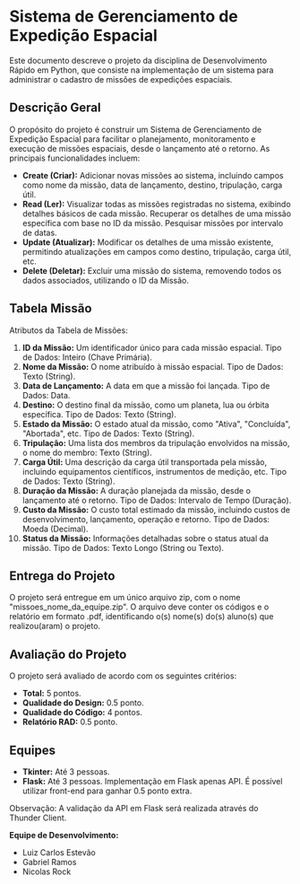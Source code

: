 # Sistema de Gerenciamento de Expedição Espacial

Este documento descreve o projeto da disciplina de Desenvolvimento Rápido em Python, que consiste na implementação de um sistema para administrar o cadastro de missões de expedições espaciais.

## Descrição Geral

O propósito do projeto é construir um Sistema de Gerenciamento de Expedição Espacial para facilitar o planejamento, monitoramento e execução de missões espaciais, desde o lançamento até o retorno. As principais funcionalidades incluem:

- **Create (Criar):** Adicionar novas missões ao sistema, incluindo campos como nome da missão, data de lançamento, destino, tripulação, carga útil.
- **Read (Ler):** Visualizar todas as missões registradas no sistema, exibindo detalhes básicos de cada missão. Recuperar os detalhes de uma missão específica com base no ID da missão. Pesquisar missões por intervalo de datas.
- **Update (Atualizar):** Modificar os detalhes de uma missão existente, permitindo atualizações em campos como destino, tripulação, carga útil, etc.
- **Delete (Deletar):** Excluir uma missão do sistema, removendo todos os dados associados, utilizando o ID da Missão.

## Tabela Missão

Atributos da Tabela de Missões:

1. **ID da Missão:** Um identificador único para cada missão espacial. Tipo de Dados: Inteiro (Chave Primária).
2. **Nome da Missão:** O nome atribuído à missão espacial. Tipo de Dados: Texto (String).
3. **Data de Lançamento:** A data em que a missão foi lançada. Tipo de Dados: Data.
4. **Destino:** O destino final da missão, como um planeta, lua ou órbita específica. Tipo de Dados: Texto (String).
5. **Estado da Missão:** O estado atual da missão, como "Ativa", "Concluída", "Abortada", etc. Tipo de Dados: Texto (String).
6. **Tripulação:** Uma lista dos membros da tripulação envolvidos na missão, o nome do membro: Texto (String).
7. **Carga Útil:** Uma descrição da carga útil transportada pela missão, incluindo equipamentos científicos, instrumentos de medição, etc. Tipo de Dados: Texto (String).
8. **Duração da Missão:** A duração planejada da missão, desde o lançamento até o retorno. Tipo de Dados: Intervalo de Tempo (Duração).
9. **Custo da Missão:** O custo total estimado da missão, incluindo custos de desenvolvimento, lançamento, operação e retorno. Tipo de Dados: Moeda (Decimal).
10. **Status da Missão:** Informações detalhadas sobre o status atual da missão. Tipo de Dados: Texto Longo (String ou Texto).

## Entrega do Projeto

O projeto será entregue em um único arquivo zip, com o nome "missoes_nome_da_equipe.zip". O arquivo deve conter os códigos e o relatório em formato .pdf, identificando o(s) nome(s) do(s) aluno(s) que realizou(aram) o projeto.

## Avaliação do Projeto

O projeto será avaliado de acordo com os seguintes critérios:

- **Total:** 5 pontos.
- **Qualidade do Design:** 0.5 ponto.
- **Qualidade do Código:** 4 pontos.
- **Relatório RAD:** 0.5 ponto.

## Equipes

- **Tkinter:** Até 3 pessoas.
- **Flask:** Até 3 pessoas. Implementação em Flask apenas API. É possível utilizar front-end para ganhar 0.5 ponto extra.

Observação: A validação da API em Flask será realizada através do Thunder Client.

**Equipe de Desenvolvimento:**
- Luiz Carlos Estevão
- Gabriel Ramos
- Nicolas Rock
